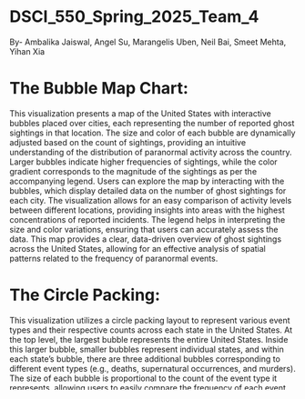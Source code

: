 # DSCI_550_Spring_2025_Team_4

By- Ambalika Jaiswal, Angel Su, Marangelis Uben, Neil Bai, Smeet Mehta, Yihan Xia

# The Bubble Map Chart: 
This visualization presents a map of the United States with interactive bubbles placed over cities, each representing the number of reported ghost sightings in that location. The size and color of each bubble are dynamically adjusted based on the count of sightings, providing an intuitive understanding of the distribution of paranormal activity across the country. Larger bubbles indicate higher frequencies of sightings, while the color gradient corresponds to the magnitude of the sightings as per the accompanying legend.
Users can explore the map by interacting with the bubbles, which display detailed data on the number of ghost sightings for each city. The visualization allows for an easy comparison of activity levels between different locations, providing insights into areas with the highest concentrations of reported incidents. The legend helps in interpreting the size and color variations, ensuring that users can accurately assess the data.
This map provides a clear, data-driven overview of ghost sightings across the United States, allowing for an effective analysis of spatial patterns related to the frequency of paranormal events.

# The Circle Packing:
This visualization utilizes a circle packing layout to represent various event types and their respective counts across each state in the United States. At the top level, the largest bubble represents the entire United States. Inside this larger bubble, smaller bubbles represent individual states, and within each state’s bubble, there are three additional bubbles corresponding to different event types (e.g., deaths, supernatural occurrences, and murders).
The size of each bubble is proportional to the count of the event type it represents, allowing users to easily compare the frequency of each event within each state. The hierarchical structure of the circle packing visualization provides a clear, compact view of the data, with the size of the bubbles indicating the relative frequency of events.Users can interact with the visualization to explore each state’s data in more detail, gaining insight into the distribution and frequency of event types within the U.S. The structure of the layout makes it easy to visually compare the event counts both at the state and national levels.

# The Lollipop chart:
The lollipop chart is an effective visualization for comparing eyewitness counts across U.S. states because it presents the data in a clear and visually appealing way. It avoids the clutter of traditional bar charts by using minimal lines and prominent dots, making it easier to read when many states are involved. The chart emphasizes differences between states, helping users quickly identify those with the highest number of eyewitnesses. Interactive features like hover tooltips provide additional context, allowing users to explore detailed descriptions of the most significant incidents in each state. This adds narrative depth without overwhelming the main visual. The simplicity of the design also makes it suitable for dashboards or reports where space is limited. Overall, the lollipop chart strikes a balance between clarity, aesthetics, and interactivity, making it a strong choice for this type of categorical comparison.

# The word cloud:
This word cloud visualization highlights the most frequently mentioned words in eyewitness testimonies. The size of each word corresponds to its frequency, allowing users to quickly identify the most common terms associated with paranormal events. By visualizing these keywords, users can gain insights into recurring themes and patterns in the testimonies, providing a clear overview of the language and topics most prevalent in reports.

# The similarity Histogram:
This visualizes the similarity between captions of haunted locations and AI-generated image descriptions. The analysis compares two types of text:Haunted Place Caption: A description of haunted incident, typically associated with ghost stories or paranormal activities.AI-Generated Image Description: A caption generated by AI based on an image created to represent the haunted location. This AI-generated image is designed to reflect the atmosphere described in the haunted location caption.The histogram shows the distribution of similarity scores between these two types of captions. Below the histogram, the top 3 most similar and the 3 least similar images are displayed, along with their respective similarity scores, original captions, and AI-generated captions. This allows users to explore how well the AI-generated images match the textual descriptions of haunted locations.
